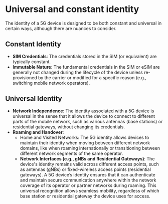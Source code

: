 # Universal and constant identity
The identity of a 5G device is designed to be both constant and universal in certain ways, although there are nuances to consider.
## Constant Identity
- **SIM Credentials**: The credentials stored in the SIM (or equivalent) are typically constant.
- **Immutable Nature**: The fundamental credentials in the SIM or eSIM are generally not changed during the lifecycle of the device unless re-provisioned by the carrier or modified for a specific reason (e.g., switching mobile network operators).
## Universal Identity
- **Network Independence**: The identity associated with a 5G device is universal in the sense that it allows the device to connect to different parts of the mobile network, such as various antennas (base stations) or residential gateways, without changing its credentials.
- **Roaming and Handover**:
	- Home and Visited Networks: The 5G identity allows devices to maintain their identity when moving between different network domains, like when roaming internationally or transitioning between different network segments of the same operator.
	- **Network Interfaces (e.g., gNBs and Residential Gateways)**: The device's identity remains valid across different access points, such as antennas (gNBs) or fixed-wireless access points (residential gateways).
A 5G device’s identity ensures that it can authenticate and maintain secure communication anywhere within the network coverage of its operator or partner networks during roaming. This universal recognition allows seamless mobility, regardless of which base station or residential gateway the device uses for access.